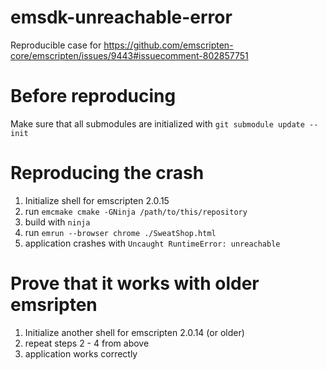 # emsdk-unreachable-error
Reproducible case for https://github.com/emscripten-core/emscripten/issues/9443#issuecomment-802857751

# Before reproducing

Make sure that all submodules are initialized with `git submodule update --init`

# Reproducing the crash

1. Initialize shell for emscripten 2.0.15
2. run `emcmake cmake -GNinja /path/to/this/repository`
3. build with `ninja`
4. run `emrun --browser chrome ./SweatShop.html`
5. application crashes with `Uncaught RuntimeError: unreachable`

# Prove that it works with older emsripten

1. Initialize another shell for emscripten 2.0.14 (or older)
2. repeat steps 2 - 4 from above
3. application works correctly
